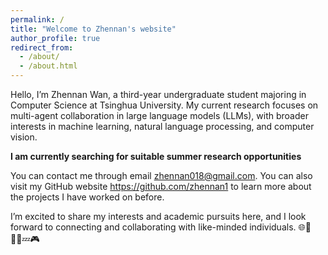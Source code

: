 ```yaml
---
permalink: /
title: "Welcome to Zhennan's website"
author_profile: true
redirect_from: 
  - /about/
  - /about.html
---
```


Hello, I’m Zhennan Wan, a third-year undergraduate student majoring in Computer Science at Tsinghua University. My current research focuses on multi-agent collaboration in large language models (LLMs), with broader interests in machine learning, natural language processing, and computer vision.

**I am currently searching for suitable summer research opportunities**

You can contact me through email zhennan018@gmail.com. You can also visit my GitHub website https://github.com/zhennan1 to learn more about the projects I have worked on before.

I’m excited to share my interests and academic pursuits here, and I look forward to connecting and collaborating with like-minded individuals. 🌐🎵🚶‍♂️💤🎮
